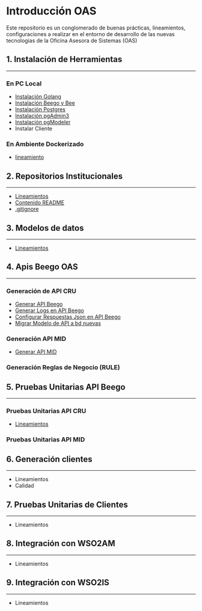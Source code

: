 # Introducción OAS

Este repositorio es un conglomerado de buenas prácticas, lineamientos, configuraciones a realizar en el entorno de desarrollo de las nuevas tecnologias de la Oficina Asesora de Sistemas (OAS)


## 1. Instalación de Herramientas
***
### En PC Local
- [Instalación Golang](/instalacion_de_herramientas/golang.md)
- [Instalación Beego y Bee](/instalacion_de_herramientas/beego.md)
- [Instalación Postgres](/instalacion_de_herramientas/postgres.md)
- [Instalación pgAdmin3](/instalacion_de_herramientas/pgadmin3.md)
- [Instalación pgModeler](/instalacion_de_herramientas/pgmodeler.md)
- Instalar Cliente

### En Ambiente Dockerizado
- [lineamiento](/instalacion_de_herramientas/dockerizacion.md)

## 2. Repositorios Institucionales
***
- [Lineamientos](/repositorios_institucionales/lineamientos.md)
- [Contenido README](/repositorios_institucionales/contenido_readme.md)
- [.gitignore](/repositorios_institucionales/gitignore.md)

## 3. Modelos de datos
***
- [Lineamientos](/modelo_de_datos/estandar.md)

## 4. Apis Beego OAS
***
### Generación de API CRU

- [Generar API Beego](/generacion_de_apis/generar_api.md)
- [Generar Logs en API Beego](/generacion_de_apis/logs_api.md)
- [Configurar Respuestas Json en API Beego](/generacion_de_apis/json_api.md)
- [Migrar Modelo de API a bd nuevas](/generacion_de_apis/migrar.md)

### Generación API MID

- [Generar API MID](/pruebas_unitarias_api_beego/api_mid.md)

### Generación Reglas de Negocio (RULE)

## 5. Pruebas Unitarias API Beego
***
### Pruebas Unitarias API CRU
- [Lineamientos](/pruebas_unitarias_api_beego/unit_test_beego.md)

### Pruebas Unitarias API MID

## 6. Generación clientes
***
- Lineamientos
- Calidad

## 7. Pruebas Unitarias de Clientes
***
- Lineamientos

## 8. Integración con WSO2AM
***
- Lineamientos

## 9. Integración con WSO2IS
***
- Lineamientos
